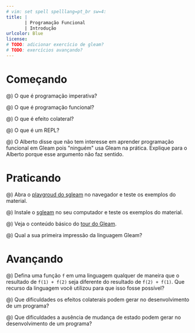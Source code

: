 ```yaml
---
# vim: set spell spelllang=pt_br sw=4:
title: |
       | Programação Funcional
       | Introdução
urlcolor: Blue
license:
# TODO: adicionar exercício de gleam?
# TODO: exercícios avançando?
---
```


# Começando

@) O que é programação imperativa?

@) O que é programação funcional?

@) O que é efeito colateral?

@) O que é um REPL?

@) O Alberto disse que não tem interesse em aprender programação funcional em Gleam pois "ninguém" usa Gleam na prática. Explique para o Alberto porque esse argumento não faz sentido.


# Praticando

@) Abra o [playgroud do sgleam](https://malbarbo.pro.br/sgleam/play.html) no navegador e teste os exemplos do material.

@) Instale o [sgleam](https://malbarbo.pro.br/sgleam) no seu computador e teste os exemplos do material.

@) Veja o conteúdo básico do [tour do Gleam](https://tour.gleam.run/).

@) Qual a sua primeira impressão da linguagem Gleam?


# Avançando

@) Defina uma função `f` em uma linguagem qualquer de maneira que o resultado de `f(1) + f(2)` seja diferente do resultado de `f(2) + f(1)`. Que recurso da linguagem você utilizou para que isso fosse possível?

@) Que dificuldades os efeitos colaterais podem gerar no desenvolvimento de um programa?

@) Que dificuldades a ausência de mudança de estado podem gerar no desenvolvimento de um programa?

